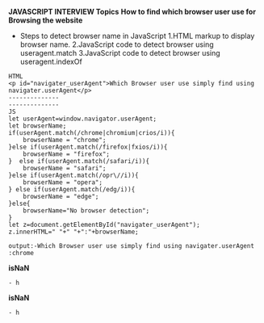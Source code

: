 **JAVASCRIPT INTERVIEW Topics**
**How to find which browser user use for Browsing the website**
- Steps to detect browser name in JavaScript
 1.HTML markup to display browser name.
 2.JavaScript code to detect browser using useragent.match
 3.JavaScript code to detect browser using useragent.indexOf


```
HTML
<p id="navigater_userAgent">Which Browser user use simply find using navigater.userAgent</p>
--------------
--------------
JS
let userAgent=window.navigator.userAgent;
let browserName;
if(userAgent.match(/chrome|chromium|crios/i)){
    browserName = "chrome";
}else if(userAgent.match(/firefox|fxios/i)){
    browserName = "firefox";
}  else if(userAgent.match(/safari/i)){
    browserName = "safari";
}else if(userAgent.match(/opr\//i)){
    browserName = "opera";
} else if(userAgent.match(/edg/i)){
    browserName = "edge";
}else{
    browserName="No browser detection";
}
let z=document.getElementById("navigater_userAgent");
z.innerHTML=" "+" "+":"+browserName;
```

```
output:-Which Browser user use simply find using navigater.userAgent :chrome
```
**isNaN**

```
- h
```
**isNaN**

```
- h
```
